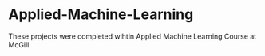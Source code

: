 # Applied-Machine-Learning

These projects were completed wihtin Applied Machine Learning Course at McGill. 
